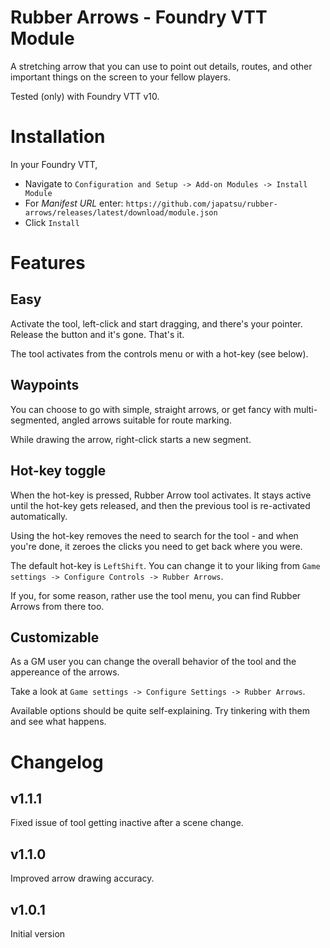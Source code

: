# Rubber Arrows - Foundry VTT Module

A stretching arrow that you can use to point out details, routes, and other important things on the screen to your fellow players.

Tested (only) with Foundry VTT v10.

# Installation

In your Foundry VTT,

- Navigate to `Configuration and Setup -> Add-on Modules -> Install Module`
- For *Manifest URL* enter: `https://github.com/japatsu/rubber-arrows/releases/latest/download/module.json`
- Click `Install`

# Features


## Easy

Activate the tool, left-click and start dragging, and there's your pointer. Release the button and it's gone. That's it.

The tool activates from the controls menu or with a hot-key (see below).

## Waypoints

You can choose to go with simple, straight arrows, or get fancy with multi-segmented, angled arrows suitable for route marking.

While drawing the arrow, right-click starts a new segment. 

## Hot-key toggle

When the hot-key is pressed, Rubber Arrow tool activates. It stays active until the hot-key gets released, and then the previous tool is re-activated automatically. 

Using the hot-key removes the need to search for the tool - and when you're done, it zeroes the clicks you need to get back where you were.

The default hot-key is `LeftShift`. You can change it to your liking from `Game settings -> Configure Controls -> Rubber Arrows`.

If you, for some reason, rather use the tool menu, you can find Rubber Arrows from there too.

## Customizable

As a GM user you can change the overall behavior of the tool and the appereance of the arrows.

Take a look at `Game settings -> Configure Settings -> Rubber Arrows`. 

Available options should be quite self-explaining. Try tinkering with them and see what happens.

# Changelog

## v1.1.1

Fixed issue of tool getting inactive after a scene change.

## v1.1.0

Improved arrow drawing accuracy.

## v1.0.1

Initial version

